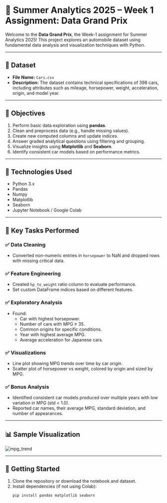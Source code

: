 # 🚗 Summer Analytics 2025 – Week 1 Assignment: Data Grand Prix

Welcome to the **Data Grand Prix**, the Week-1 assignment for Summer Analytics 2025! This project explores an automobile dataset using fundamental data analysis and visualization techniques with Python.

---

## 📁 Dataset

- **File Name:** `Cars.csv`
- **Description:** The dataset contains technical specifications of 398 cars, including attributes such as mileage, horsepower, weight, acceleration, origin, and model year.

---

## 📌 Objectives

1. Perform basic data exploration using **pandas**.
2. Clean and preprocess data (e.g., handle missing values).
3. Create new computed columns and update indices.
4. Answer graded analytical questions using filtering and grouping.
5. Visualize insights using **Matplotlib** and **Seaborn**.
6. Identify consistent car models based on performance metrics.

---

## 🔧 Technologies Used

- Python 3.x
- Pandas
- Numpy
- Matplotlib
- Seaborn
- Jupyter Notebook / Google Colab

---

## 🧪 Key Tasks Performed

### ✅ Data Cleaning
- Converted non-numeric entries in `horsepower` to NaN and dropped rows with missing critical data.

### ✅ Feature Engineering
- Created `hp_to_weight` ratio column to evaluate performance.
- Set custom DataFrame indices based on different features.

### ✅ Exploratory Analysis
- Found:
  - Car with highest horsepower.
  - Number of cars with MPG ≥ 35.
  - Common origins for specific conditions.
  - Year with highest average MPG.
  - Average acceleration for Japanese cars.

### ✅ Visualizations
- Line plot showing MPG trends over time by car origin.
- Scatter plot of horsepower vs weight, colored by origin and sized by MPG.

### ✅ Bonus Analysis
- Identified consistent car models produced over multiple years with low variation in MPG (std < 1.0).
- Reported car names, their average MPG, standard deviation, and number of appearances.

---

## 📊 Sample Visualization

![mpg_trend](assets/mpg_trend.png)

---

## 🚀 Getting Started

1. Clone the repository or download the notebook and dataset.
2. Install dependencies (if not using Colab):
   ```bash
   pip install pandas matplotlib seaborn
